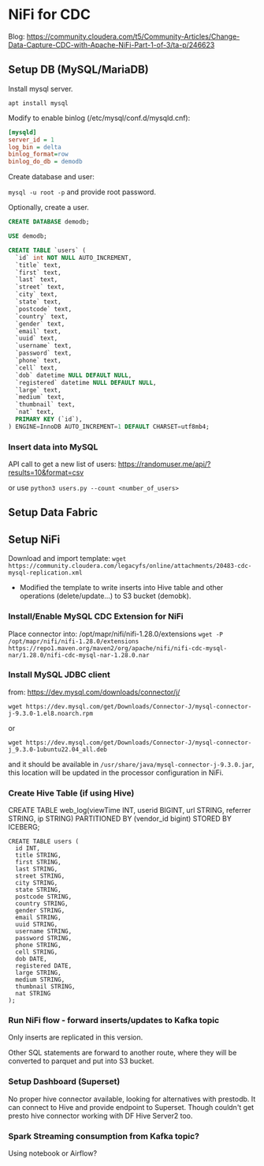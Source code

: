 # NiFi for CDC


Blog: https://community.cloudera.com/t5/Community-Articles/Change-Data-Capture-CDC-with-Apache-NiFi-Part-1-of-3/ta-p/246623

## Setup DB (MySQL/MariaDB)

Install mysql server.

`apt install mysql`

Modify to enable binlog (/etc/mysql/conf.d/mysqld.cnf):

```ini
[mysqld]
server_id = 1
log_bin = delta
binlog_format=row
binlog_do_db = demodb
```

Create database and user:

`mysql -u root -p` and provide root password.

Optionally, create a user.

```sql
CREATE DATABASE demodb;

USE demodb;

CREATE TABLE `users` (
  `id` int NOT NULL AUTO_INCREMENT,
  `title` text,
  `first` text,
  `last` text,
  `street` text,
  `city` text,
  `state` text,
  `postcode` text,
  `country` text,
  `gender` text,
  `email` text,
  `uuid` text,
  `username` text,
  `password` text,
  `phone` text,
  `cell` text,
  `dob` datetime NULL DEFAULT NULL,
  `registered` datetime NULL DEFAULT NULL,
  `large` text,
  `medium` text,
  `thumbnail` text,
  `nat` text,
  PRIMARY KEY (`id`),
) ENGINE=InnoDB AUTO_INCREMENT=1 DEFAULT CHARSET=utf8mb4;

```

### Insert data into MySQL

API call to get a new list of users: https://randomuser.me/api/?results=10&format=csv

or use `python3 users.py --count <number_of_users>`


## Setup Data Fabric

<!-- ### Setup Streams

`maprcli stream create -path /apps/mystream -ttl 86400 -compression lz4 -produceperm p -consumeperm p -topicperm p` -->


<!-- ### Setup HiveMetastore for Iceberg Tables using S3 for storage
 -->


## Setup NiFi

Download and import template: `wget https://community.cloudera.com/legacyfs/online/attachments/20483-cdc-mysql-replication.xml`

<!-- * Modified the template to write data into Kafka topic (replacing last processor). -->
* Modified the template to write inserts into Hive table and other operations (delete/update...) to S3 bucket (demobk).


### Install/Enable MySQL CDC Extension for NiFi

Place connector into: /opt/mapr/nifi/nifi-1.28.0/extensions
`wget -P /opt/mapr/nifi/nifi-1.28.0/extensions https://repo1.maven.org/maven2/org/apache/nifi/nifi-cdc-mysql-nar/1.28.0/nifi-cdc-mysql-nar-1.28.0.nar`


### Install MySQL JDBC client

from: https://dev.mysql.com/downloads/connector/j/

`wget https://dev.mysql.com/get/Downloads/Connector-J/mysql-connector-j-9.3.0-1.el8.noarch.rpm`

or

`wget https://dev.mysql.com/get/Downloads/Connector-J/mysql-connector-j_9.3.0-1ubuntu22.04_all.deb`

and it should be available in `/usr/share/java/mysql-connector-j-9.3.0.jar`, this location will be updated in the processor configuration in NiFi.



### Create Hive Table (if using Hive)

CREATE TABLE web_log(viewTime INT, userid BIGINT, url STRING, referrer STRING, ip STRING) 
PARTITIONED BY (vendor_id bigint) STORED BY ICEBERG;

```hive
CREATE TABLE users (
  id INT,
  title STRING,
  first STRING,
  last STRING,
  street STRING,
  city STRING,
  state STRING,
  postcode STRING,
  country STRING,
  gender STRING,
  email STRING,
  uuid STRING,
  username STRING,
  password STRING,
  phone STRING,
  cell STRING,
  dob DATE,
  registered DATE,
  large STRING,
  medium STRING,
  thumbnail STRING,
  nat STRING
);

```


### Run NiFi flow - forward inserts/updates to Kafka topic

Only inserts are replicated in this version.

Other SQL statements are forward to another route, where they will be converted to parquet and put into S3 bucket.


### Setup Dashboard (Superset)

No proper hive connector available, looking for alternatives with prestodb. It can connect to Hive and provide endpoint to Superset. Though couldn't get presto hive connector working with DF Hive Server2 too.


### Spark Streaming consumption from Kafka topic?

Using notebook or Airflow?
